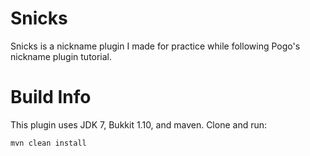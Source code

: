 # Snicks
Snicks is a nickname plugin I made for practice while following Pogo's nickname plugin tutorial.

# Build Info
This plugin uses JDK 7, Bukkit 1.10, and maven. Clone and run:
```
mvn clean install
```
